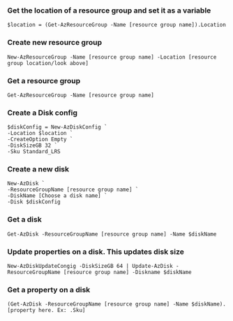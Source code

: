 ### Get the location of a resource group and set it as a variable
`$location = (Get-AzResourceGroup -Name [resource group name]).Location`
### Create new resource group
`New-AzResourceGroup -Name [resource group name] -Location [resource group location/look above]`
### Get a resource group
`Get-AzResourceGroup -Name [resource group name]`
### Create a Disk config
`````
$diskConfig = New-AzDiskConfig `
-Location $location `
-CreateOption Empty `
-DiskSizeGB 32 `
-Sku Standard_LRS
`````
### Create a new disk
```
New-AzDisk `
-ResourceGroupName [resource group name] `
-DiskName [Choose a disk name] `
-Disk $diskConfig
```
### Get a disk
`Get-AzDisk -ResourceGroupName [resource group name] -Name $diskName`
### Update properties on a disk. This updates disk size
`New-AzDiskUpdateCongig -DiskSizeGB 64 | Update-AzDisk -ResourceGroupName [resource group name] -Diskname $diskName`
### Get a property on a disk
`(Get-AzDisk -ResourceGroupName [resource group name] -Name $diskName).[property here. Ex: .Sku]`
